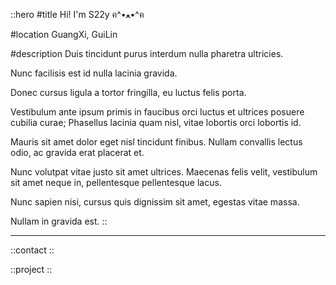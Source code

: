 ::hero
#title
Hi!   I'm S22y ฅ^•ﻌ•^ฅ

#location
GuangXi, GuiLin

#description
Duis tincidunt purus interdum nulla pharetra ultricies.

Nunc facilisis est id nulla lacinia gravida.

Donec cursus ligula a tortor fringilla, eu luctus felis porta.

Vestibulum ante ipsum primis in faucibus orci luctus et ultrices posuere cubilia curae; Phasellus lacinia quam nisl, vitae lobortis orci lobortis id.

Mauris sit amet dolor eget nisl tincidunt finibus. Nullam convallis lectus odio, ac gravida erat placerat et.

Nunc volutpat vitae justo sit amet ultrices. Maecenas felis velit, vestibulum sit amet neque in, pellentesque pellentesque lacus.

Nunc sapien nisi, cursus quis dignissim sit amet, egestas vitae massa.

Nullam in gravida est.
::

---

::contact
::

::project
::
